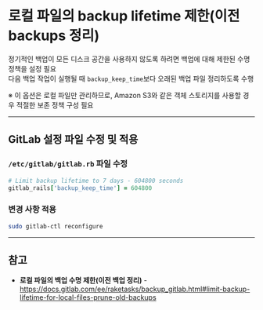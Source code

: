# 로컬 파일의 backup lifetime 제한(이전 backups 정리)

정기적인 백업이 모든 디스크 공간을 사용하지 않도록 하려면 백업에 대해 제한된 수명 정책을 설정 필요  
다음 백업 작업이 실행될 때 `backup_keep_time`보다 오래된 백업 파일 정리하도록 수행

※ 이 옵션은 로컬 파일만 관리하므로, Amazon S3와 같은 객체 스토리지를 사용할 경우 적절한 보존 정책 구성 필요

<hr>

## GitLab 설정 파일 수정 및 적용
### `/etc/gitlab/gitlab.rb` 파일 수정
```ruby
# Limit backup lifetime to 7 days - 604800 seconds
gitlab_rails['backup_keep_time'] = 604800
```

### 변경 사항 적용
```bash
sudo gitlab-ctl reconfigure
```

<hr>

## 참고
- **로컬 파일의 백업 수명 제한(이전 백업 정리)** - https://docs.gitlab.com/ee/raketasks/backup_gitlab.html#limit-backup-lifetime-for-local-files-prune-old-backups

